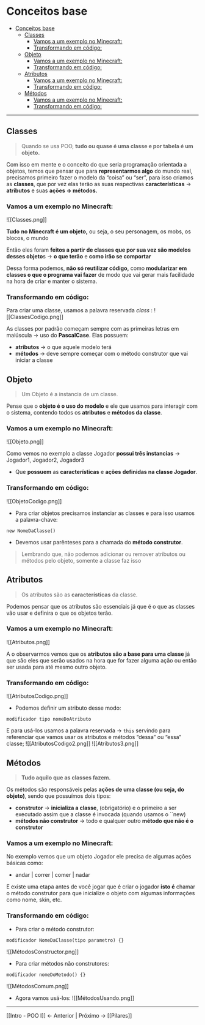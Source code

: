 # Conceitos base

<!-- TOC -->
* [Conceitos base](#conceitos-base)
  * [Classes](#classes)
    * [Vamos a um exemplo no Minecraft:](#vamos-a-um-exemplo-no-minecraft)
    * [Transformando em código:](#transformando-em-código)
  * [Objeto](#objeto)
    * [Vamos a um exemplo no Minecraft:](#vamos-a-um-exemplo-no-minecraft-1)
    * [Transformando em código:](#transformando-em-código-1)
  * [Atributos](#atributos)
    * [Vamos a um exemplo no Minecraft:](#vamos-a-um-exemplo-no-minecraft-2)
    * [Transformando em código:](#transformando-em-código-2)
  * [Métodos](#métodos)
    * [Vamos a um exemplo no Minecraft:](#vamos-a-um-exemplo-no-minecraft-3)
    * [Transformando em código:](#transformando-em-código-3)
<!-- TOC -->

---

## Classes

> Quando se usa POO, **tudo ou quase é uma classe e por tabela é um objeto.**

Com isso em mente e o conceito do que seria programação orientada a objetos, temos que pensar que para **representarmos algo** do mundo real, precisamos primeiro fazer o modelo da “coisa” ou “ser”, para isso criamos as **classes**, que por vez elas terão as suas respectivas **características** → **atributos** e suas **ações → métodos.**

### Vamos a um exemplo no Minecraft:
![[Classes.png]]

 **Tudo** **no Minecraft** **é um objeto,** ou seja, o seu personagem, os mobs, os blocos, o mundo

Então eles foram **feitos a partir de classes que por sua vez são modelos desses objeto**s → **o que terão** e **como irão se comportar**

Dessa forma podemos, **não só reutilizar código,** como **modularizar em classes o que o programa vai fazer** de modo que vai gerar mais facilidade na hora de criar e manter o sistema.

### Transformando em código:
Para criar uma classe, usamos a palavra reservada _class_ :
![[ClassesCodigo.png]]

As classes por padrão começam sempre com as primeiras letras em maiúscula → uso do **PascalCase**. Elas possuem:
- **atributos** → o que aquele modelo terá
- **métodos** → deve sempre começar com o método construtor que vai iniciar a classe

## Objeto

> Um Objeto é a instancia de um classe.

Pense que o **objeto é o uso do modelo** e ele que usamos para interagir com o sistema, contendo todos os **atributos** e **métodos da classe**.

### Vamos a um exemplo no Minecraft:
![[Objeto.png]]

Como vemos no exemplo a classe Jogador **possui três instancias** → Jogador1, Jogador2, Jogador3

- Que **possuem** as **características** e **ações** **definidas na classe Jogador**.

### Transformando em código:
![[ObjetoCodigo.png]]
- Para criar objetos precisamos instanciar as classes e para isso usamos a palavra-chave:
```
new NomeDaClasse()
```

- Devemos usar parênteses para a chamada do **método construtor**.

> Lembrando que, não podemos adicionar ou remover atributos ou métodos pelo objeto, somente a classe faz isso


## Atributos

> Os atributos são as **características** da classe.

Podemos pensar que os atributos são essenciais já que é o que as classes vão usar e definira o que os objetos terão.

### Vamos a um exemplo no Minecraft:
![[Atributos.png]]

A o observarmos vemos que os **atributos são a base para uma classe** já que são eles que serão usados na hora que for fazer alguma ação ou então ser usada para até mesmo outro objeto.

### Transformando em código:
![[AtributosCodigo.png]]
- Podemos definir um atributo desse modo:
```
modificador tipo nomeDoAtributo
```

E para usá-los usamos a palavra reservada → `this` servindo para referenciar que vamos usar os atributos e métodos “dessa” ou “essa” classe;
![[AtributosCodigo2.png]]
![[Atributos3.png]]

## Métodos

> **Tudo aquilo que as classes fazem.**

Os métodos são responsáveis pelas **ações de uma classe (ou seja, do objeto)**, sendo que possuímos dois tipos:
- **construtor** → **inicializa a classe**, (obrigatório) e o primeiro a ser executado assim que a classe é invocada (quando usamos o ``new)
- **métodos não construtor** → todo e qualquer outro **método** **que não é o construtor**

### Vamos a um exemplo no Minecraft:
No exemplo vemos que um objeto Jogador ele precisa de algumas ações básicas como:

- andar | correr | comer | nadar

E existe uma etapa antes de você jogar que é criar o jogador **isto é** chamar o método construtor para que inicialize o objeto com algumas informações como nome, skin, etc.

### Transformando em código:
- Para criar o método construtor:
```
modificador NomeDaClasse(tipo parametro) {}
```
 ![[MétodosConstructor.png]]

- Para criar métodos não construtores:
```
modificador nomeDoMetodo() {}
```
  ![[MétodosComum.png]]
  
- Agora vamos usá-los:
![[MétodosUsando.png]]

---

[[Intro - POO I]] <- Anterior | Próximo ->  [[Pilares]]